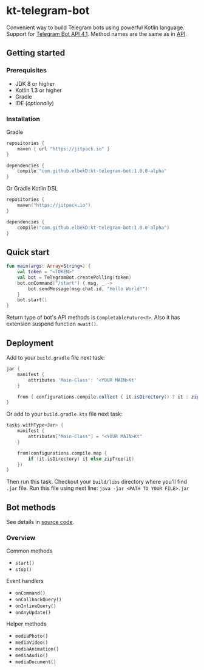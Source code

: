 # kt-telegram-bot
Convenient way to build Telegram bots using powerful Kotlin language.
Support for [Telegram Bot API 4.1](https://core.telegram.org/bots/api).
Method names are the same as in [API](https://core.telegram.org/bots/api#available-methods).

## Getting started

### Prerequisites
- JDK 8 or higher
- Kotlin 1.3 or higher
- Gradle
- IDE (*optionally*)

### Installation
Gradle
```groovy
repositories {
    maven { url "https://jitpack.io" }
}

dependencies {
    compile "com.github.elbekD:kt-telegram-bot:1.0.0-alpha"
}
```
Or Gradle Kotlin DSL
```kotlin
repositories {
    maven("https://jitpack.io")
}

dependencies {
    compile("com.github.elbekD:kt-telegram-bot:1.0.0-alpha")
}
```

## Quick start
```kotlin
fun main(args: Array<String>) {
    val token = "<TOKEN>"
    val bot = TelegramBot.createPolling(token)
    bot.onCommand("/start") { msg, _ ->
        bot.sendMessage(msg.chat.id, "Hello World!")
    }
    bot.start()
}
```
Return type of bot's API methods is `CompletableFuture<T>`.
Also it has extension suspend function `await()`.

## Deployment
Add to your `build.gradle` file next task:
```groovy
jar {
    manifest {
        attributes 'Main-Class': '<YOUR MAIN>Kt'
    }

    from { configurations.compile.collect { it.isDirectory() ? it : zipTree(it) } }
}
```
Or add to your `build.gradle.kts` file next task:
```kotlin
tasks.withType<Jar> {
    manifest {
        attributes["Main-Class"] = "<YOUR MAIN>Kt"
    }

    from(configurations.compile.map {
        if (it.isDirectory) it else zipTree(it)
    })
}
```
Then run this task. Checkout your `build/libs` directory where you'll find
`.jar` file. Run this file using next line: `java -jar <PATH TO YOUR FILE>.jar` 

## Bot methods
See details in [source code](/src/main/kotlin/com/github/elbekD/bot/Bot.kt).

### Overview
Common methods
- `start()`
- `stop()`

Event handlers
- `onCommand()`
- `onCallbackQuery()`
- `onInlineQuery()`
- `onAnyUpdate()`

Helper methods
- `mediaPhoto()`
- `mediaVideo()`
- `mediaAnimation()`
- `mediaAudio()`
- `mediaDocument()`